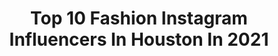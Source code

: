 ---
title: Top 10 Fashion Instagram Influencers In Houston In 2021
description: >-
  Find top fashion Instagram influencers in Houston in 2021. Most popular hashtags: #fashion #houston #houstonblogger #houstontx.
platform: Instagram
hits: 280
text_top: See the best Instagram profiles on inBeat.
text_bottom: Our platform has 280 Instagram influencers like this in Houston, United States for you to connect with.
profiles:
  - username: "suethelaw"
    fullname: >-
      🌸 ᔕᑌE-ᒪYᑎᑎ 🌸
    bio: >-
      Checkout my new post 💕 www.suefashionlaw.com
    location: "United States"
    followers: 2626
    engagement: 2367
    commentsToLikes: 0.041714
    id: ckap2y14g0svu0i781u8t2den
    verified: false
    hashtags: "#fashionista, #fashionblogger, #styletrends, #instastyle"
  - username: "uc.camjam"
    fullname: >-
      Cam-Jam™
    bio: >-
      DM ~ inquiry|shoots|collabs Houston,TX | Galveston,TX Published Model~Actress TrophiesTV-EMILY WE BlackOps Worlds🥈Medalist Nfinity Legend ❤️🔐
    location: "United States"
    followers: 100373
    engagement: 288
    commentsToLikes: 0.055196
    id: ck5bwobzhm37d0i11evxxdkey
    verified: false
    hashtags: "#potd, #instagood, #camjam, #beauty"
  - username: "breeebomb"
    fullname: >-
      BreeeBand$
    bio: >-
      👑 || 💕 Southern Bell Raising Hell DTX ✈️ HTX || Pretty Paid ENT 🎀 PVCHEER 💜 💛 #PVAMU . Follow my music page @prettypaid.ent #Model #Rapper #Music
    location: "United States"
    followers: 6670
    engagement: 500
    commentsToLikes: 0.067856
    id: ckap1efy7u8q10i78p10cs349
    verified: false
    hashtags: "#blackgirl, #houstonbeauty, #heels, #houstonlashextensions"
  - username: "ridaalisahibzada"
    fullname: >-
      Rida | Lifestyle Influencer
    bio: >-
      📍Houston, Texas 🇺🇸 💫Parenting/ Step-parenting 💫Remarriage 💫Blended Family 💫Modest Fashion
    location: "United States"
    followers: 69181
    engagement: 555
    commentsToLikes: 0.040371
    id: ck9hbq96li0960j78843lb2kn
    verified: false
    hashtags: "#pakistani, #momstruggles, #pakistan, #momsofinstagram"
  - username: "karishmadawood"
    fullname: >-
      Karishma Dawood
    bio: >-
      your vibe attracts your tribe commercial realtor by day, blogger by night ✨ fashion + lifestyle houston, tx 💌 karishmadawood@me.com
    location: "United States"
    followers: 21020
    engagement: 293
    commentsToLikes: 0.168807
    id: ck9wgee9dt23i0j7812nfuj7v
    verified: false
    hashtags: "#celsiusambassador, #celsiuslivefit, #liketkit"
  - username: "adoseofsherri"
    fullname: >-
      Sherri Quach Garza
    bio: >-
      •Your daily dose of affordable & trendy fashion• 📍- #houstonblogger #texasblogger | #fashionblogger 💌-collabs :info@adoseofsherri.com / NO DMs please
    location: "United States"
    followers: 29298
    engagement: 222
    commentsToLikes: 0.053278
    id: ck8t0qn1wsxkr0j78i9l12bad
    verified: false
    hashtags: "#ad, #shein, #sheingals, #stylevanagirl"
  - username: "madelyn_payne"
    fullname: >-
      Madelyn Payne
    bio: >-
      TX @nealhamilagency @campbellmodels @campbellwagnerrunway
    location: "United States"
    followers: 4034
    engagement: 1405
    commentsToLikes: 0.042760
    id: ck6tiqeim180x0j71d4wydb2k
    verified: false
    hashtags: "#model, #fashion, #blackandwhite, #houston"
  - username: "frazier_19"
    fullname: >-
      Henry Frazier I I
    bio: >-
      Black American 🇺🇸 Mens Fashion, Lifestyle & Styleblogger frazierhenry@ymail.com 📍 Houston, Tx
    location: "United States"
    followers: 57474
    engagement: 343
    commentsToLikes: 0.010715
    id: ck55j4wchw9t30i11ker074wy
    verified: false
    hashtags: "#houstontx, #houstongram, #houstonphotographer, #riveroakshouston"
  - username: "taydolashes"
    fullname: >-
      Tay📍Hou✈️Boston
    bio: >-
      Ps 46:5 💟💕 ❥ Mom 👧🏾👶🏾 (we vlog) ❥Fashion Misfit ➞@SnobVintage ❥ 𝐇𝐚𝐢𝐫𝐬𝐭𝐲𝐥𝐢𝐬𝐭📍Katy,TX ❥ Texture specialist ❥Lash Tech & Trainer ❥Wig Maker
    location: "United States"
    followers: 19377
    engagement: 204
    commentsToLikes: 0.052481
    id: ck5ztawbk02dw0i145ou0gx4m
    verified: false
    hashtags: "#wigmaker, #bostoneyelashextensions, #katysilkpress, #katyhairstylist"
  - username: "pablofilmz_"
    fullname: >-
      Pablofilmz Photography LLC
    bio: >-
      Visual Artist📸🎨 Chicago✈️Atlanta🌇 🇳🇬 Dm for booking info
    location: "United States"
    followers: 14099
    engagement: 529
    commentsToLikes: 0.038808
    id: ckaore6iqmt0k0i78oalu4fuk
    verified: false
    hashtags: "#atlantamodels, #pablofilmz, #mua, #atlantaphotographer"
---